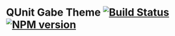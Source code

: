 # QUnit Gabe Theme [![Build Status](https://travis-ci.org/Krinkle/qunit-theme-gabe.png)](https://travis-ci.org/Krinkle/qunit-theme-gabe) [![NPM version](https://badge.fury.io/js/qunit-theme-gabe.png)](http://badge.fury.io/js/qunit-theme-gabe)
